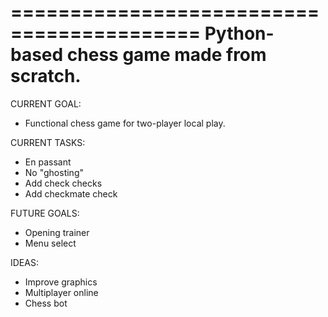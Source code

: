 ==========================================
Python-based chess game made from scratch.
==========================================

CURRENT GOAL:
- Functional chess game for two-player local play.

CURRENT TASKS:
- En passant
- No "ghosting"
- Add check checks
- Add checkmate check

FUTURE GOALS:
- Opening trainer
- Menu select

IDEAS:
- Improve graphics
- Multiplayer online
- Chess bot
